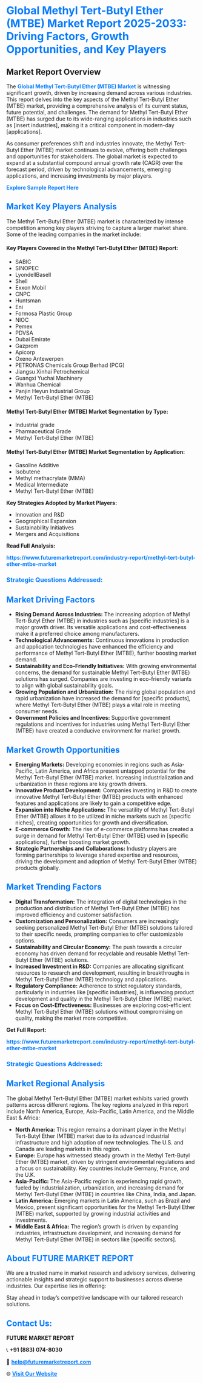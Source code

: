 <h1 style="color: #007BFF;">Global Methyl Tert-Butyl Ether (MTBE) Market Report 2025-2033: Driving Factors, Growth Opportunities, and Key Players</h1>

<section id="overview">
<h2>Market Report Overview</h2>
<p>The <a href="https://www.futuremarketreport.com/industry-report/methyl-tert-butyl-ether-mtbe-market" style="color: #007BFF; text-decoration: none;"><strong>Global Methyl Tert-Butyl Ether (MTBE) Market</strong></a> is witnessing significant growth, driven by increasing demand across various industries. This report delves into the key aspects of the Methyl Tert-Butyl Ether (MTBE) market, providing a comprehensive analysis of its current status, future potential, and challenges. The demand for Methyl Tert-Butyl Ether (MTBE) has surged due to its wide-ranging applications in industries such as [insert industries], making it a critical component in modern-day [applications].</p>
<p>As consumer preferences shift and industries innovate, the Methyl Tert-Butyl Ether (MTBE) market continues to evolve, offering both challenges and opportunities for stakeholders. The global market is expected to expand at a substantial compound annual growth rate (CAGR) over the forecast period, driven by technological advancements, emerging applications, and increasing investments by major players.</p>
</section>

<section id="overview">
<p><a href="https://www.futuremarketreport.com/request-sample/reportId=98571" style="color: #007BFF; text-decoration: none;"><strong>Explore Sample Report Here</strong></a></p>
</section>

<section id="key-players">
<h2 style="color: #007BFF;">Market Key Players Analysis</h2>
<p>The Methyl Tert-Butyl Ether (MTBE) market is characterized by intense competition among key players striving to capture a larger market share. Some of the leading companies in the market include:</p>
<h4>Key Players Covered in the Methyl Tert-Butyl Ether (MTBE) Report:</h4>
<ul><li>SABIC</li><li>SINOPEC</li><li>LyondellBasell</li><li>Shell</li><li>Exxon Mobil</li><li>CNPC</li><li>Huntsman</li><li>Eni</li><li>Formosa Plastic Group</li><li>NIOC</li><li>Pemex</li><li>PDVSA</li><li>Dubai Emirate</li><li>Gazprom</li><li>Apicorp</li><li>Oxeno Antewerpen</li><li>PETRONAS Chemicals Group Berhad (PCG)</li><li>Jiangsu Xinhai Petrochemical</li><li>Guangxi Yuchai Machinery</li><li>Wanhua Chemical</li><li>Panjin Heyun Industrial Group</li><li>Methyl Tert-Butyl Ether (MTBE)</li></ul>
<h4>Methyl Tert-Butyl Ether (MTBE) Market Segmentation by Type:</h4>
<ul><li>Industrial grade</li><li>Pharmaceutical Grade</li><li>Methyl Tert-Butyl Ether (MTBE)</li></ul>

<h4>Methyl Tert-Butyl Ether (MTBE) Market Segmentation by Application:</h4>
<ul><li>Gasoline Additive</li><li>Isobutene</li><li>Methyl methacrylate (MMA)</li><li>Medical Intermediate</li><li>Methyl Tert-Butyl Ether (MTBE)</li></ul>
<p><strong>Key Strategies Adopted by Market Players:</strong></p>
<ul>
<li>Innovation and R&D</li>
<li>Geographical Expansion</li>
<li>Sustainability Initiatives</li>
<li>Mergers and Acquisitions</li>
</ul>
</section>

<section>
<p><strong>Read Full Analysis: </strong></p><a href="https://www.futuremarketreport.com/industry-report/methyl-tert-butyl-ether-mtbe-market" style="color: #007BFF; text-decoration: none;"><strong>https://www.futuremarketreport.com/industry-report/methyl-tert-butyl-ether-mtbe-market</strong></a>
<h3 style="color: #007BFF;">Strategic Questions Addressed:</h3>
</section>

<section id="driving-factors">
<h2 style="color: #007BFF;">Market Driving Factors</h2>
<ul>
<li><strong>Rising Demand Across Industries:</strong> The increasing adoption of Methyl Tert-Butyl Ether (MTBE) in industries such as [specific industries] is a major growth driver. Its versatile applications and cost-effectiveness make it a preferred choice among manufacturers.</li>
<li><strong>Technological Advancements:</strong> Continuous innovations in production and application technologies have enhanced the efficiency and performance of Methyl Tert-Butyl Ether (MTBE), further boosting market demand.</li>
<li><strong>Sustainability and Eco-Friendly Initiatives:</strong> With growing environmental concerns, the demand for sustainable Methyl Tert-Butyl Ether (MTBE) solutions has surged. Companies are investing in eco-friendly variants to align with global sustainability goals.</li>
<li><strong>Growing Population and Urbanization:</strong> The rising global population and rapid urbanization have increased the demand for [specific products], where Methyl Tert-Butyl Ether (MTBE) plays a vital role in meeting consumer needs.</li>
<li><strong>Government Policies and Incentives:</strong> Supportive government regulations and incentives for industries using Methyl Tert-Butyl Ether (MTBE) have created a conducive environment for market growth.</li>
</ul>
</section>

<section id="growth-opportunities">
<h2 style="color: #007BFF;">Market Growth Opportunities</h2>
<ul>
<li><strong>Emerging Markets:</strong> Developing economies in regions such as Asia-Pacific, Latin America, and Africa present untapped potential for the Methyl Tert-Butyl Ether (MTBE) market. Increasing industrialization and urbanization in these regions are key growth drivers.</li>
<li><strong>Innovative Product Development:</strong> Companies investing in R&D to create innovative Methyl Tert-Butyl Ether (MTBE) products with enhanced features and applications are likely to gain a competitive edge.</li>
<li><strong>Expansion into Niche Applications:</strong> The versatility of Methyl Tert-Butyl Ether (MTBE) allows it to be utilized in niche markets such as [specific niches], creating opportunities for growth and diversification.</li>
<li><strong>E-commerce Growth:</strong> The rise of e-commerce platforms has created a surge in demand for Methyl Tert-Butyl Ether (MTBE) used in [specific applications], further boosting market growth.</li>
<li><strong>Strategic Partnerships and Collaborations:</strong> Industry players are forming partnerships to leverage shared expertise and resources, driving the development and adoption of Methyl Tert-Butyl Ether (MTBE) products globally.</li>
</ul>
</section>

<section id="trending-factors">
<h2 style="color: #007BFF;">Market Trending Factors</h2>
<ul>
<li><strong>Digital Transformation:</strong> The integration of digital technologies in the production and distribution of Methyl Tert-Butyl Ether (MTBE) has improved efficiency and customer satisfaction.</li>
<li><strong>Customization and Personalization:</strong> Consumers are increasingly seeking personalized Methyl Tert-Butyl Ether (MTBE) solutions tailored to their specific needs, prompting companies to offer customizable options.</li>
<li><strong>Sustainability and Circular Economy:</strong> The push towards a circular economy has driven demand for recyclable and reusable Methyl Tert-Butyl Ether (MTBE) solutions.</li>
<li><strong>Increased Investment in R&D:</strong> Companies are allocating significant resources to research and development, resulting in breakthroughs in Methyl Tert-Butyl Ether (MTBE) technology and applications.</li>
<li><strong>Regulatory Compliance:</strong> Adherence to strict regulatory standards, particularly in industries like [specific industries], is influencing product development and quality in the Methyl Tert-Butyl Ether (MTBE) market.</li>
<li><strong>Focus on Cost-Effectiveness:</strong> Businesses are exploring cost-efficient Methyl Tert-Butyl Ether (MTBE) solutions without compromising on quality, making the market more competitive.</li>
</ul>
</section>

<section>
<p><strong>Get Full Report: </strong></p><a href="https://www.futuremarketreport.com/industry-report/methyl-tert-butyl-ether-mtbe-market" style="color: #007BFF; text-decoration: none;"><strong>https://www.futuremarketreport.com/industry-report/methyl-tert-butyl-ether-mtbe-market</strong></a>
<h3 style="color: #007BFF;">Strategic Questions Addressed:</h3>
</section>


<section id="regional-analysis">
<h2 style="color: #007BFF;">Market Regional Analysis</h2>
<p>The global Methyl Tert-Butyl Ether (MTBE) market exhibits varied growth patterns across different regions. The key regions analyzed in this report include North America, Europe, Asia-Pacific, Latin America, and the Middle East & Africa:</p>
<ul>
<li><strong>North America:</strong> This region remains a dominant player in the Methyl Tert-Butyl Ether (MTBE) market due to its advanced industrial infrastructure and high adoption of new technologies. The U.S. and Canada are leading markets in this region.</li>
<li><strong>Europe:</strong> Europe has witnessed steady growth in the Methyl Tert-Butyl Ether (MTBE) market, driven by stringent environmental regulations and a focus on sustainability. Key countries include Germany, France, and the U.K.</li>
<li><strong>Asia-Pacific:</strong> The Asia-Pacific region is experiencing rapid growth, fueled by industrialization, urbanization, and increasing demand for Methyl Tert-Butyl Ether (MTBE) in countries like China, India, and Japan.</li>
<li><strong>Latin America:</strong> Emerging markets in Latin America, such as Brazil and Mexico, present significant opportunities for the Methyl Tert-Butyl Ether (MTBE) market, supported by growing industrial activities and investments.</li>
<li><strong>Middle East & Africa:</strong> The region’s growth is driven by expanding industries, infrastructure development, and increasing demand for Methyl Tert-Butyl Ether (MTBE) in sectors like [specific sectors].</li>
</ul>
</section>

<footer>
<h2 style="color: #007BFF;">About FUTURE MARKET REPORT</h2>
<p>We are a trusted name in market research and advisory services, delivering actionable insights and strategic support to businesses across diverse industries. Our expertise lies in offering:</p>

<p>Stay ahead in today’s competitive landscape with our tailored research solutions.</p>

<h2 style="color: #007BFF;">Contact Us:</h2>
<p><strong>FUTURE MARKET REPORT</strong></p>
<p>📞 <strong>+91 (883) 074-8030</strong></p>
<p>📧 <strong><a href="mailto:help@futuremarketreport.com" style="color: #007BFF;">help@futuremarketreport.com</a></strong></p>
<p>🌐 <strong><a href="https://www.futuremarketreport.com/" style="color: #007BFF;">Visit Our Website</a></strong></p>
</footer>